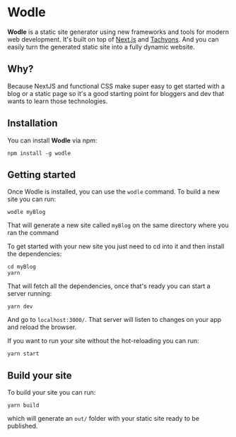 # Wodle

**Wodle** is a static site generator using new frameworks and tools for modern web development. It's built on top of [Next.js](https://zeit.co/blog/next) and [Tachyons](tachyons.io). And you can easily turn the generated static site into a fully dynamic website.

## Why?

Because NextJS and functional CSS make super easy to get started with a blog or a static page so it's a good starting point for bloggers and dev that wants to learn those technologies.

## Installation

You can install **Wodle** via npm:

```
npm install -g wodle
```

## Getting started

Once Wodle is installed, you can use the `wodle` command. To build a new site you can run:

```
wodle myBlog
```

That will generate a new site called `myBlog` on the same directory where you ran the command

To get started with your new site you just need to cd into it and then install the dependencies:

```
cd myBlog
yarn
```

That will fetch all the dependencies, once that's ready you can start a server running:

```
yarn dev
```

And go to `localhost:3000/`.
That server will listen to changes on your app and reload the browser.


If you want to run your site without the hot-reloading you can run:

```
yarn start
```

## Build your site

To build your site you can run:

```
yarn build
```

which will generate an `out/` folder with your static site ready to be published.
